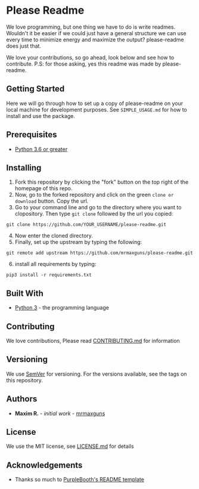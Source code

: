 # Please Readme
We love programming, but one thing we have to do is write readmes. Wouldn't it be easier if we could just have a general structure we can use every time to minimize energy and maximize the output? please-readme does just that.

We love your contributions, so go ahead, look below and see how to contribute. P.S: for those asking, yes this readme was made by please-readme.

## Getting Started
Here we will go through how to set up a copy of please-readme on your local machine for development purposes. See `SIMPLE_USAGE.md` for how to install and use the package.

## Prerequisites
* [Python 3.6 or greater](https://www.python.org/downloads/)

## Installing
1. Fork this repository by clicking the "fork" button on the top right of the homepage of this repo.
2. Now, go to the forked repository and click on the green `clone or download` button. Copy the url.
3. Go to your command line and go to the directory where you want to clopository. Then type `git clone` followed by the url you copied:
```
git clone https://github.com/YOUR_USERNAME/please-readme.git
```
4. Now enter the cloned directory.
5. Finally, set up the upstream by typing the following:
```
git remote add upstream https://github.com/mrmaxguns/please-readme.git
```
6. install all requirements by typing:
```
pip3 install -r requirements.txt
```

## Built With
* [Python 3](https://www.python.org/) - the programming language

## Contributing
We love contributions, Please read [CONTRIBUTING.md](CONTRIBUTING.md) for information

## Versioning
We use [SemVer](semver.org) for versioning. For the versions available, see the tags on this repository.

## Authors
* **Maxim R.** - *initial work* - [mrmaxguns](https://github.com/mrmaxguns/)

## License
We use the MIT license, see [LICENSE.md](LICENSE.md) for details

## Acknowledgements
* Thanks so much to [PurpleBooth's README template](https://gist.github.com/PurpleBooth/109311bb0361f32d87a2)
